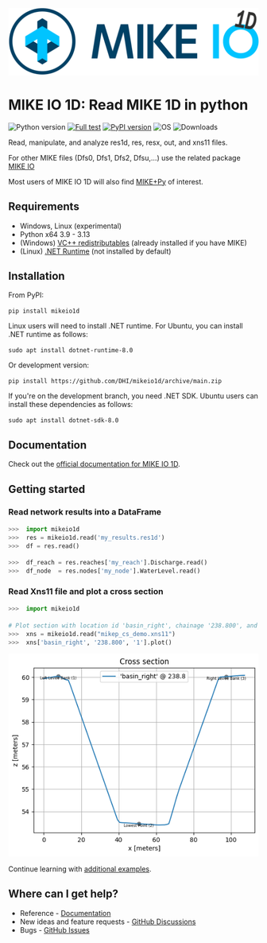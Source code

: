 ![logo](https://raw.githubusercontent.com/DHI/mikeio1d/main/images/logo/MIKE-IO-1D-Logo-Pos-RGB-nomargin.png)
# MIKE IO 1D: Read MIKE 1D in python
 ![Python version](https://img.shields.io/pypi/pyversions/mikeio1d.svg)
 [![Full test](https://github.com/DHI/mikeio1d/actions/workflows/full_test.yml/badge.svg)](https://github.com/DHI/mikeio1d/actions/workflows/full_test.yml)
[![PyPI version](https://badge.fury.io/py/mikeio1d.svg)](https://badge.fury.io/py/mikeio1d)
![OS](https://img.shields.io/badge/OS-Windows%20%7C%20Linux-blue)
![Downloads](https://img.shields.io/pypi/dm/mikeio1d)

Read, manipulate, and analyze res1d, res, resx, out, and xns11 files.

For other MIKE files (Dfs0, Dfs1, Dfs2, Dfsu,...) use the related package [MIKE IO](https://github.com/DHI/mikeio)

Most users of MIKE IO 1D will also find [MIKE+Py](https://github.com/DHI/mikepluspy) of interest.

## Requirements
* Windows, Linux (experimental)
* Python x64 3.9 - 3.13
* (Windows) [VC++ redistributables](https://support.microsoft.com/en-us/help/2977003/the-latest-supported-visual-c-downloads) (already installed if you have MIKE)
* (Linux) [.NET Runtime](https://learn.microsoft.com/en-us/dotnet/core/install/linux) (not installed by default)

## Installation

From PyPI: 

`pip install mikeio1d`

Linux users will need to install .NET runtime. For Ubuntu, you can install .NET runtime as follows:

`sudo apt install dotnet-runtime-8.0`

Or development version:

`pip install https://github.com/DHI/mikeio1d/archive/main.zip`

If you're on the development branch, you need .NET SDK. Ubuntu users can install these dependencies as follows:

`sudo apt install dotnet-sdk-8.0`

## Documentation

Check out the [official documentation for MIKE IO 1D](https://dhi.github.io/mikeio1d/).

## Getting started

### Read network results into a DataFrame
```python
>>>  import mikeio1d
>>>  res = mikeio1d.read('my_results.res1d')
>>>  df = res.read()

>>>  df_reach = res.reaches['my_reach'].Discharge.read()
>>>  df_node  = res.nodes['my_node'].WaterLevel.read()
```

### Read Xns11 file and plot a cross section
```python
>>>  import mikeio1d

# Plot section with location id 'basin_right', chainage '238.800', and topo id '1'.
>>>  xns = mikeio1d.read("mikep_cs_demo.xns11")
>>>  xns['basin_right', '238.800', '1'].plot()
```
![Geometry](https://raw.githubusercontent.com/DHI/mikeio1d/main/images/xns11_geometry.png)

Continue learning with [additional examples](https://dhi.github.io/mikeio1d/examples/res1d_basic.html).

## Where can I get help?

* Reference - [Documentation](https://dhi.github.io/mikeio1d/)
* New ideas and feature requests - [GitHub Discussions](http://github.com/DHI/mikeio1d/discussions) 
* Bugs - [GitHub Issues](http://github.com/DHI/mikeio1d/issues) 
